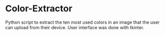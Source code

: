 # Color-Extractor
Python script to extract the ten most used colors in an image that the user can upload from their device. User interface was done with tkinter.
